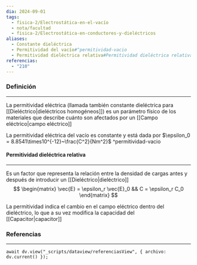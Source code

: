 ```yaml
---
dia: 2024-09-01
tags:
  - fisica-2/Electrostática-en-el-vacío
  - nota/facultad
  - fisica-2/Electrostática-en-conductores-y-dieléctricos
aliases:
  - Constante dieléctrica
  - Permitividad del vacío#^permitividad-vacio
  - Permitividad dieléctrica relativa#Permitividad dieléctrica relativa
referencias:
  - "210"
---
```

### Definición
---
La permitividad eléctrica (llamada también constante dieléctrica para [[Dieléctrico|dieléctricos homogéneos]]) es un parámetro físico de los materiales que describe cuánto son afectados por un [[Campo eléctrico|campo eléctrico]]

La permitividad eléctrica del vacío es constante y está dada por $\epsilon_0 = 8.8541\times10^{-12}~\frac{C^2}{Nm^2}$ ^permitividad-vacio

#### Permitividad dieléctrica relativa
---
Es un factor que representa la relación entre la densidad de cargas antes y después de introducir un [[Dieléctrico|dieléctrico]] $$ \begin{matrix} 
    \vec{E} = \epsilon_r \vec{E}_0 && C = \epsilon_r C_0
\end{matrix} $$

La permitividad indica el cambio en el campo eléctrico dentro del dieléctrico, lo que a su vez modifica la capacidad del [[Capacitor|capacitor]]


### Referencias
---
```dataviewjs
await dv.view("_scripts/dataview/referenciasView", { archivo: dv.current() });
```